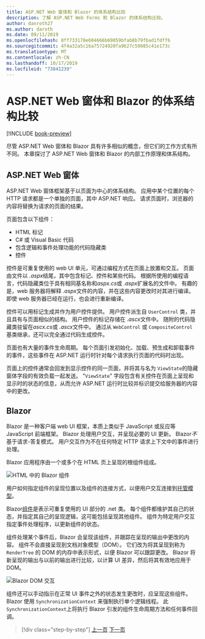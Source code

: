 ```yaml
---
title: ASP.NET Web 窗体和 Blazor 的体系结构比较
description: 了解 ASP.NET Web Forms 和 Blazor 的体系结构比较。
author: danroth27
ms.author: daroth
ms.date: 09/11/2019
ms.openlocfilehash: 8ff733178e684666b69859bfab8b79fbad1fdff6
ms.sourcegitcommit: 4f4a32a5c16a75724920fa9627c59985c41e173c
ms.translationtype: MT
ms.contentlocale: zh-CN
ms.lasthandoff: 10/17/2019
ms.locfileid: "73841239"
---
```

# <a name="architecture-comparison-of-aspnet-web-forms-and-blazor"></a>ASP.NET Web 窗体和 Blazor 的体系结构比较

[!INCLUDE [book-preview](../../../includes/book-preview.md)]

尽管 ASP.NET Web 窗体和 Blazor 具有许多相似的概念，但它们的工作方式有所不同。 本章探讨了 ASP.NET Web 窗体和 Blazor 的内部工作原理和体系结构。

## <a name="aspnet-web-forms"></a>ASP.NET Web 窗体

ASP.NET Web 窗体框架基于以页面为中心的体系结构。 应用中某个位置的每个 HTTP 请求都是一个单独的页面，其中 ASP.NET 响应。 请求页面时，浏览器的内容将替换为请求的页面的结果。

页面包含以下组件：

- HTML 标记
- C# 或 Visual Basic 代码
- 包含逻辑和事件处理功能的代码隐藏类
- 控件

控件是可重复使用的 web UI 单元，可通过编程方式在页面上放置和交互。 页面由文件以 *.aspx*结尾，其中包含标记、控件和某些代码。 根据所使用的编程语言，代码隐藏类位于具有相同基名称和*aspx.cs*或 *.aspx*扩展名的文件中。 有趣的是，web 服务器将解释 *.aspx*文件的内容，并在这些内容更改时对其进行编译。 即使 web 服务器已经在运行，也会进行重新编译。

控件可以用标记生成并作为用户控件提供。 用户控件派生自 `UserControl` 类，并且具有与页面相似的结构。 用户控件的标记存储在 *.ascx*文件中。 随附的代码隐藏类驻留在*ascx.cs*或 *.ascx*文件中。 通过从 `WebControl` 或 `CompositeControl` 基类继承，还可以完全通过代码生成控件。

页面也有大量的事件生命周期。 每个页面引发初始化、加载、预生成和卸载事件的事件，这些事件在 ASP.NET 运行时针对每个请求执行页面的代码时出现。

页面上的控件通常会回发到显示控件的同一页面，并将其与名为 `ViewState`的隐藏窗体字段的有效负载一起发送。 "`ViewState`" 字段包含有关控件在页面上呈现和显示时的状态的信息，从而允许 ASP.NET 运行时比较并标识提交给服务器的内容中的更改。

## <a name="blazor"></a>Blazor

Blazor 是一种客户端 web UI 框架，本质上类似于 JavaScript 或反应等 JavaScript 前端框架。 Blazor 处理用户交互，并呈现必要的 UI 更新。 Blazor*不*基于请求-答复模式。 用户交互作为不在任何特定 HTTP 请求上下文中的事件进行处理。

Blazor 应用程序由一个或多个在 HTML 页上呈现的根组件组成。

![HTML 中的 Blazor 组件](./media/architecture-comparison/blazor-components-in-html.png)

用户如何指定组件的呈现位置以及组件的连接方式，以便用户交互连接到[托管模型](hosting-models.md)。

Blazor[组件](components.md)是表示可重复使用的 UI 部分的 .net 类。 每个组件都维护其自己的状态，并指定其自己的呈现逻辑，这可能包括呈现其他组件。 组件为特定用户交互指定事件处理程序，以更新组件的状态。

组件处理某个事件后，Blazor 会呈现该组件，并跟踪在呈现的输出中更改的内容。 组件不会直接呈现到文档对象模型（DOM）。 它们改为将其呈现到称为 `RenderTree` 的 DOM 的内存中表示形式，以便 Blazor 可以跟踪更改。 Blazor 将新呈现的输出与以前的输出进行比较，以计算 UI 差异，然后将其有效地应用于 DOM。

![Blazor DOM 交互](./media/architecture-comparison/blazor-dom-interaction.png)

组件还可以手动指示在正常 UI 事件之外的状态发生更改时，应呈现这些组件。 Blazor 使用 `SynchronizationContext` 来强制执行单个逻辑线程。 此 `SynchronizationContext`上将执行 Blazor 引发的组件生命周期方法和任何事件回调。

>[!div class="step-by-step"]
>[上一页](introduction.md)
>[下一页](hosting-models.md)
